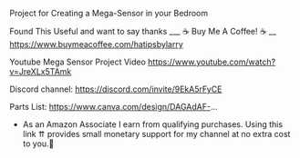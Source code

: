 Project for Creating a Mega-Sensor in your Bedroom

Found This Useful and want to say thanks
___ ☕ Buy Me A Coffee! ☕ __ 
https://www.buymeacoffee.com/hatipsbylarry

Youtube Mega Sensor Project Video
https://www.youtube.com/watch?v=JreXLx5TAmk

Discord channel: https://discord.com/invite/9EkA5rFyCE

Parts List: https://www.canva.com/design/DAGAdAF-...
  * As an Amazon Associate I earn from qualifying purchases. Using this link ⇈ provides small monetary support for my channel at no extra cost to you.💖
